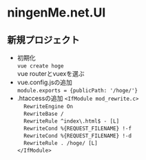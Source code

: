 # ningenMe.net.UI

## 新規プロジェクト  
- 初期化  
`vue create hoge`  
vue routerとvuexを選ぶ  
- vue.config.jsの追加  
`module.exports = {publicPath: '/hoge/'}`
- .htaccessの追加
`<IfModule mod_rewrite.c>`  
`  RewriteEngine On`  
`  RewriteBase /`  
`  RewriteRule ^index\.html$ - [L]`  
`  RewriteCond %{REQUEST_FILENAME} !-f`  
`  RewriteCond %{REQUEST_FILENAME} !-d`  
`  RewriteRule . /hoge/ [L]`  
`</IfModule>`  

